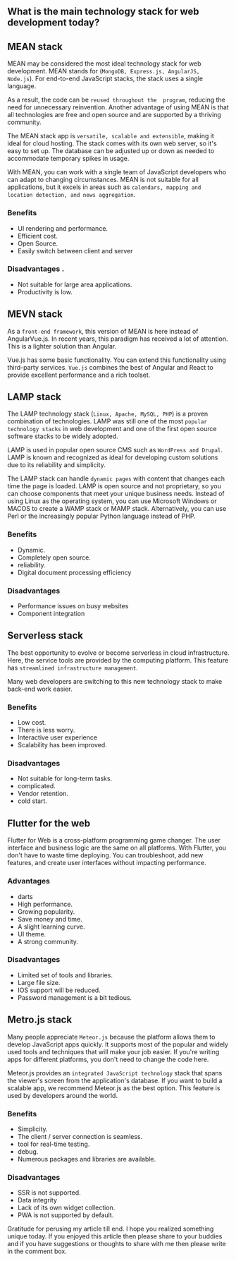 ## What is the main technology stack for web development today?

## MEAN stack 

MEAN may be considered the most ideal technology stack for web development. MEAN stands for (`MongoDB, Express.js, AngularJS,  Node.js`). For end-to-end JavaScript stacks, the stack uses a single language. 

As a result, the code can be `reused throughout the  program`, reducing the need for unnecessary reinvention. Another advantage of using MEAN is that all  technologies are free and open source and are supported by a thriving community. 

The MEAN stack app is `versatile, scalable and extensible`, making it ideal for cloud hosting. The stack  comes with its own web server, so it's easy to set up. The database can be adjusted up or down as needed to accommodate temporary spikes in usage. 

With MEAN, you can work with a single team of JavaScript developers who can adapt to changing circumstances. MEAN is not suitable for all applications, but it excels in areas such as `calendars, mapping and location detection, and news aggregation`. 

### Benefits 

- UI rendering and performance. 
- Efficient cost. 
- Open Source. 
- Easily switch between  client and  server
 
### Disadvantages .

- Not suitable for large area applications. 
- Productivity is low. 

## MEVN stack 

As a `front-end framework`,  this version of MEAN is here instead of AngularVue.js. In recent years, this paradigm has received a lot of attention. This is a lighter solution than Angular. 

Vue.js has some basic functionality. You can extend this functionality using third-party services. `Vue.js` combines the best of Angular and React to provide excellent performance and a rich toolset. 

## LAMP stack 

The LAMP technology stack (`Linux, Apache, MySQL, PHP`) is a proven combination of technologies. LAMP was still one of the most `popular technology stacks` in web development and  one of the first open source software stacks to be widely adopted. 

LAMP is used in popular open source CMS such as `WordPress and Drupal`. LAMP is known and recognized as ideal for developing custom solutions due to its reliability and simplicity. 

The LAMP stack can handle `dynamic pages` with content that changes each time the page is loaded.  LAMP is open source and not proprietary, so you can choose components that meet your unique business needs. Instead of using Linux as the operating system, you can use Microsoft Windows or MACOS to create a WAMP stack or  MAMP stack. Alternatively, you can use Perl or the increasingly popular Python language  instead of PHP.

### Benefits 

- Dynamic. 
- Completely open source. 
- reliability. 
- Digital document processing efficiency 

### Disadvantages 

-  Performance issues on busy websites 
-  Component integration 


## Serverless stack 

The best opportunity to evolve or become serverless in cloud infrastructure. Here, the service tools are provided by the computing platform. This feature has `streamlined infrastructure management`. 

Many web developers are switching to this new technology stack to make back-end work easier. 

### Benefits 

- Low cost. 
- There is less worry. 
- Interactive user experience 
- Scalability has been improved.  

### Disadvantages 

- Not suitable for long-term tasks. 
- complicated. 
- Vendor retention. 
- cold start.
 

## Flutter for the web 

Flutter for Web is a  cross-platform programming game changer. The user interface and business logic are the same on all platforms. With Flutter, you don't have to waste time deploying. You can troubleshoot, add new features, and create user interfaces without impacting performance. 

### Advantages

- darts
- High performance.  
- Growing popularity.  
- Save  money and time. 
- A slight learning curve.  
- UI theme. 
- A strong community.  

### Disadvantages 

- Limited set of tools and libraries. 
- Large file size. 
- IOS support will be reduced. 
- Password management is a bit tedious. 
 

## Metro.js stack 

Many people appreciate `Meteor.js` because the platform allows them to develop JavaScript apps quickly. It supports most of the popular and widely used tools and techniques that will make your job easier. If you're writing apps for different platforms, you don't need to change the code here. 

Meteor.js provides an `integrated JavaScript technology` stack that spans the viewer's screen from the application's database. If you want to build a scalable app, we recommend Meteor.js as the best option. This feature is  used by developers around the world. 



### Benefits 

-  Simplicity.  
- The client / server connection is seamless. 
-  tool for real-time testing. 
- debug. 
- Numerous packages and libraries are available.  

### Disadvantages 

-   SSR is not supported. 
- Data integrity 
-  Lack of its own widget collection. 
- PWA is not supported by default. 


Gratitude for perusing my article till end. I hope you realized something unique today. If you enjoyed this article then please share to your buddies and if you have suggestions or thoughts to share with me then please write in the comment box.



